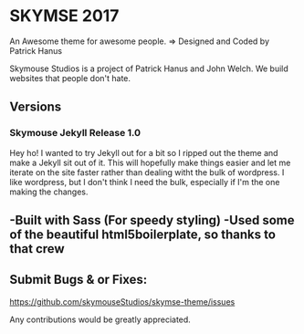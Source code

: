 # SKYMSE 2017
An Awesome theme for awesome people. => Designed and Coded by Patrick Hanus

Skymouse Studios is a project of Patrick Hanus and John Welch. We build websites that people don't hate.

## Versions

### Skymouse Jekyll Release 1.0
Hey ho! I wanted to try Jekyll out for a bit so I ripped out the theme and make a Jekyll sit out of it. This will hopefully make things easier and let me iterate on the site faster rather than dealing witht the bulk of wordpress. I like wordpress, but I don't think I need the bulk, especially if I'm the one making the changes.

-Built with Sass (For speedy styling)
-Used some of the beautiful html5boilerplate, so thanks to that crew
-

## Submit Bugs & or Fixes:
https://github.com/skymouseStudios/skymse-theme/issues

Any contributions would be greatly appreciated.